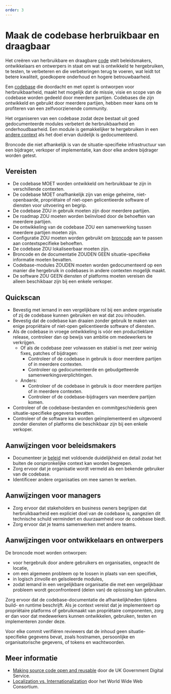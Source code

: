 ```yaml
---
order: 3
---
```


# Maak de codebase herbruikbaar en draagbaar

Het creëren van herbruikbare en draagbare [code](../glossary.md#code) stelt beleidsmakers, ontwikkelaars en ontwerpers in staat om wat is ontwikkeld te hergebruiken, te testen, te verbeteren en die verbeteringen terug te voeren, wat leidt tot betere kwaliteit, goedkopere onderhoud en hogere betrouwbaarheid.

Een [codebase](../glossary.md#codebase) die doordacht en met opzet is ontworpen voor herbruikbaarheid, maakt het mogelijk dat de missie, visie en scope van de codebase worden gedeeld door meerdere partijen.
Codebases die zijn ontwikkeld en gebruikt door meerdere partijen, hebben meer kans om te profiteren van een zelfvoorzienende community.

Het organiseren van een codebase zodat deze bestaat uit goed gedocumenteerde modules verbetert de herbruikbaarheid en onderhoudbaarheid.
Een module is gemakkelijker te hergebruiken in een [andere context](../glossary.md#different-contexts) als het doel ervan duidelijk is gedocumenteerd.

Broncode die niet afhankelijk is van de situatie-specifieke infrastructuur van een bijdrager, verkoper of implementatie, kan door elke andere bijdrager worden getest.

## Vereisten

* De codebase MOET worden ontwikkeld om herbruikbaar te zijn in verschillende contexten.
* De codebase MOET onafhankelijk zijn van enige geheime, niet-openbaarde, propriëtaire of niet-open gelicentieerde software of diensten voor uitvoering en begrip.
* De codebase ZOU in gebruik moeten zijn door meerdere partijen.
* De roadmap ZOU moeten worden beïnvloed door de behoeften van meerdere partijen.
* De ontwikkeling van de codebase ZOU een samenwerking tussen meerdere partijen moeten zijn.
* Configuratie ZOU moeten worden gebruikt om [broncode](../glossary.md#source-code) aan te passen aan contextspecifieke behoeften.
* De codebase ZOU lokaliseerbaar moeten zijn.
* Broncode en de documentatie ZOUDEN GEEN situatie-specifieke informatie moeten bevatten.
* Codebase-modules ZOUDEN moeten worden gedocumenteerd op een manier die hergebruik in codebases in andere contexten mogelijk maakt.
* De software ZOU GEEN diensten of platforms moeten vereisen die alleen beschikbaar zijn bij een enkele verkoper.

## Quickscan

* Bevestig met iemand in een vergelijkbare rol bij een andere organisatie of zij de codebase kunnen gebruiken en wat dat zou inhouden.
* Bevestig dat de codebase kan draaien zonder gebruik te maken van enige propriëtaire of niet-open gelicentieerde software of diensten.
* Als de codebase in vroege ontwikkeling is vóór een productieklare release, controleer dan op bewijs van ambitie om medewerkers te verkrijgen.
   * Of als de codebase zeer volwassen en stabiel is met zeer weinig fixes, patches of bijdragen:
     * Controleer of de codebase in gebruik is door meerdere partijen of in meerdere contexten.
     * Controleer op gedocumenteerde en gebudgetteerde samenwerkingsverplichtingen.
   * Anders:
     * Controleer of de codebase in gebruik is door meerdere partijen of in meerdere contexten.
     * Controleer of de codebase-bijdragers van meerdere partijen komen.
* Controleer of de codebase-bestanden en commitgeschiedenis geen situatie-specifieke gegevens bevatten.
* Controleer of de software kan worden geïmplementeerd en uitgevoerd zonder diensten of platforms die beschikbaar zijn bij een enkele verkoper.

## Aanwijzingen voor beleidsmakers

* Documenteer je [beleid](../glossary.md#policy) met voldoende duidelijkheid en detail zodat het buiten de oorspronkelijke context kan worden begrepen.
* Zorg ervoor dat je organisatie wordt vermeld als een bekende gebruiker van de codebase.
* Identificeer andere organisaties om mee samen te werken.

## Aanwijzingen voor managers

* Zorg ervoor dat stakeholders en business owners begrijpen dat herbruikbaarheid een expliciet doel van de codebase is, aangezien dit technische schuld vermindert en duurzaamheid voor de codebase biedt.
* Zorg ervoor dat je teams samenwerken met andere teams.

## Aanwijzingen voor ontwikkelaars en ontwerpers

De broncode moet worden ontworpen:

* voor hergebruik door andere gebruikers en organisaties, ongeacht de locatie,
* om een algemeen probleem op te lossen in plaats van een specifiek,
* in logisch zinvolle en geïsoleerde modules,
* zodat iemand in een vergelijkbare organisatie die met een vergelijkbaar probleem wordt geconfronteerd (delen van) de oplossing kan gebruiken.

Zorg ervoor dat de codebase-documentatie de afhankelijkheden tijdens build- en runtime beschrijft.
Als je context vereist dat je implementeert op propriëtaire platforms of gebruikmaakt van propriëtaire componenten, zorg er dan voor dat medewerkers kunnen ontwikkelen, gebruiken, testen en implementeren zonder deze.

Voor elke commit verifiëren reviewers dat de inhoud geen situatie-specifieke gegevens bevat, zoals hostnamen, persoonlijke en organisatorische gegevens, of tokens en wachtwoorden.

## Meer informatie

* [Making source code open and reusable](https://www.gov.uk/service-manual/technology/making-source-code-open-and-reusable) door de UK Government Digital Service.
* [Localization vs. Internationalization](https://www.w3.org/International/questions/qa-i18n) door het World Wide Web Consortium.
